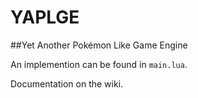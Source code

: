 # YAPLGE
##Yet Another Pokémon Like Game Engine

An implemention can be found in `main.lua`.

Documentation on the wiki.
